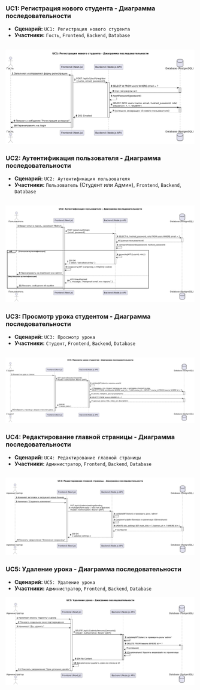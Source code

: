 ### UC1: Регистрация нового студента - Диаграмма последовательности

*   **Сценарий:** `UC1: Регистрация нового студента`
*   **Участники:** `Гость`, `Frontend`, `Backend`, `Database`

![UC1: Signup](/docs/diagrams/UC1(seq).png)
---

### UC2: Аутентификация пользователя - Диаграмма последовательности

*   **Сценарий:** `UC2: Аутентификация пользователя`
*   **Участники:** `Пользователь` (Студент или Админ), `Frontend`, `Backend`, `Database`

![UC2: Login](/docs/diagrams/UC2(seq).png)
---
### UC3: Просмотр урока студентом - Диаграмма последовательности

*   **Сценарий:** `UC3: Просмотр урока`
*   **Участники:** `Студент`, `Frontend`, `Backend`, `Database`

![UC3: View](/docs/diagrams/UC3(seq).png)
---
### UC4: Редактирование главной страницы - Диаграмма последовательности

*   **Сценарий:** `UC4: Редактирование главной страницы`
*   **Участники:** `Администратор`, `Frontend`, `Backend`, `Database`

![UC4: Edit](/docs/diagrams/UC4(seq).png)
---
### UC5: Удаление урока - Диаграмма последовательности

*   **Сценарий:** `UC5: Удаление урока`
*   **Участники:** `Администратор`, `Frontend`, `Backend`, `Database`

![UC5: Delete](/docs/diagrams/UC5(seq).png)